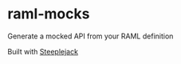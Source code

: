 # raml-mocks

Generate a mocked API from your RAML definition

Built with [Steeplejack](https://getsteeplejack.com)
